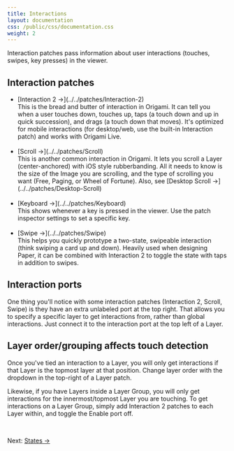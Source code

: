 ```yaml
---
title: Interactions
layout: documentation
css: /public/css/documentation.css
weight: 2
---
```


Interaction patches pass information about user interactions (touches, swipes, key presses) in the viewer.

## Interaction patches
  <ul class="bulleted-list">
    <li>
      [Interaction 2 &rarr;](../../patches/Interaction-2)
      <br>
      This is the bread and butter of interaction in Origami. It can tell you when a user touches down, touches up, taps (a touch down and up in quick succession), and drags (a touch down that moves). It's optimized for mobile interactions (for desktop/web, use the built-in Interaction patch) and works with Origami Live.
      <br><br>
    </li>
    <li>
      [Scroll &rarr;](../../patches/Scroll)
      <br>
      This is another common interaction in Origami. It lets you scroll a Layer (center-anchored) with iOS style rubberbanding. All it needs to know is the size of the Image you are scrolling, and the type of scrolling you want (Free, Paging, or Wheel of Fortune). Also, see [Desktop Scroll &rarr;](../../patches/Desktop-Scroll)
      <br><br>
    <li>
      [Keyboard &rarr;](../../patches/Keyboard)
      <br>
      This shows whenever a key is pressed in the viewer. Use the patch inspector settings to set a specific key.
      <br><br>
    </li>
    <li>
      [Swipe &rarr;](../../patches/Swipe)
      <br>
      This helps you quickly prototype a two-state, swipeable interaction (think swiping a card up and down). Heavily used when designing Paper, it can be combined with Interaction 2 to toggle the state with taps in addition to swipes.
    </li>
  </ul>

## Interaction ports
One thing you'll notice with some interaction patches (Interaction 2, Scroll, Swipe) is they have an extra unlabeled port at the top right. That allows you to specify a specific layer to get interactions from, rather than global interactions. Just connect it to the interaction port at the top left of a Layer.

## Layer order/grouping affects touch detection
Once you've tied an interaction to a Layer, you will only get interactions if that Layer is the topmost layer at that position. Change layer order with the dropdown in the top-right of a Layer patch.

Likewise, if you have Layers inside a Layer Group, you will only get interactions for the innermost/topmost Layer you are touching. To get interactions on a Layer Group, simply add Interaction 2 patches to each Layer within, and toggle the Enable port off.

<br>

Next: [States &rarr;](../States)